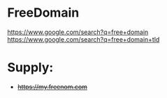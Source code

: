 # FreeDomain
https://www.google.com/search?q=free+domain https://www.google.com/search?q=free+domain+tld

# Supply:
- ~~https://my.freenom.com~~
